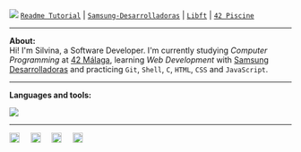 <img src="https://media0.giphy.com/headers/GitHub/w8ZJLtJbmuph.gif" />
<a href="https://github.com/RossattiSM/profile-readme-tutorial"> <code>Readme Tutorial</code></a> |
<a href="https://github.com/RossattiSM/Samsung-Desarrolladoras"> <code>Samsung-Desarrolladoras</code></a> |
<a href="https://github.com/RossattiSM/42Cursus.Libft"> <code>Libft</code></a> |  
<a href="https://github.com/RossattiSM/42Piscine"> <code>42 Piscine</code></a>

<hr>
 <b>About: </b><br />
Hi! I'm Silvina, a Software Developer. I'm currently studying <i> Computer Programming </i> at <a href="https://www.42malaga.com/"> 42 Málaga</a>, learning <i> Web Development </i> with <a href="https://www.samsung.com/es/tecnologiaconproposito/samsung-desarrolladoras/"> Samsung Desarrolladoras</a> and practicing <code>Git</code>, <code>Shell</code>, <code>C</code>, <code>HTML</code>, <code>CSS</code> and <code>JavaScript</code>.

<hr>
<p><b> Languages and tools: </b></p>
<img src="https://skillicons.dev/icons?i=git,c,vim,html,css,js,github,vim,ps,ai" />
</p>

<hr>
<a href="https://www.linkedin.com/in/rossattism/"><img src="https://github.com/gauravghongde/social-icons/blob/master/PNG/Black/LinkedIN_black.png?raw=true" alt="Linkedin Logo" style="width: 18px; height: 18px" /></a> &nbsp; &nbsp; 
<a href="https://github.com/RossattiSM"><img src="https://github.com/gauravghongde/social-icons/blob/master/PNG/Black/Github_black.png?raw=true" alt="GitHub logo" style="width: 18px; height: 18px" /></a> &nbsp; &nbsp; 
<a href="https://open.spotify.com/user/21bih47uzlxunyyi4gbbvyvty"><img src="https://github.com/gauravghongde/social-icons/blob/master/PNG/Black/Spotify_black.png?raw=true" alt="Spotify logo" style="width: 18px; height: 18px" /></a> &nbsp; &nbsp; 
<a href="mailto:smrossatti@gmail.com"><img src="https://github.com/gauravghongde/social-icons/blob/master/PNG/Black/Gmail_black.png?raw=true" alt="GMAIL logo" style="width: 18px; height: 18px" /></a> &nbsp; &nbsp; 


